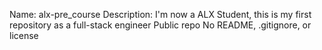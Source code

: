 
Name: alx-pre_course
Description: I'm now a ALX Student, this is my first repository as a full-stack engineer
Public repo
No README, .gitignore, or license

